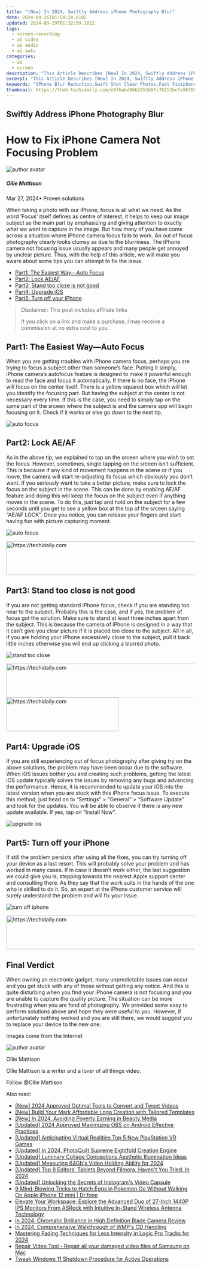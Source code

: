 ```yaml
---
title: "[New] In 2024, Swiftly Address iPhone Photography Blur"
date: 2024-09-26T01:54:28.619Z
updated: 2024-09-29T01:32:59.181Z
tags: 
  - screen-recording
  - ai video
  - ai audio
  - ai auto
categories: 
  - ai
  - screen
description: "This Article Describes [New] In 2024, Swiftly Address iPhone Photography Blur"
excerpt: "This Article Describes [New] In 2024, Swiftly Address iPhone Photography Blur"
keywords: "IPhone Blur Reduction,Swift Shot Clear Photos,Fast Fixiphone Image Clarity,IPhone Sharpness Boost,Quick Focus Photography,Reduce iPhone Camera Blur,Accelerated iPhone Sharp Images"
thumbnail: https://thmb.techidaily.com/e9f6abd8662955b9fc76151bcfa96786be75ef68a255d5c3126b3ad30bf05b53.jpg
---
```


## Swiftly Address iPhone Photography Blur

# How to Fix iPhone Camera Not Focusing Problem

![author avatar](https://images.wondershare.com/filmora/article-images/ollie-mattison.jpg)

##### Ollie Mattison

 Mar 27, 2024• Proven solutions

 When taking a photo with our iPhone, focus is all what we need. As the word ‘Focus’ itself defines as centre of interest, it helps to keep our image subject as the main part by emphasizing and giving attention to exactly what we want to capture in the image. But how many of you have come across a situation where iPhone camera focus fails to work. An out of focus photography clearly looks clumsy as due to the blurriness. The iPhone camera not focusing issue usually appears and many people get annoyed by unclear picture. Thus, with the help of this article, we will make you aware about some tips you can attempt to fix the issue.

* [Part1: The Easiest Way—Auto Focus](#part1)
* [Part2: Lock AE/AF](#part2)
* [Part3: Stand too close is not good](#part3)
* [Part4: Upgrade iOS](#part4)
* [Part5: Turn off your iPhone](#part5)

>  Disclaimer: This post includes affiliate links
>
>  If you click on a link and make a purchase, I may receive a commission at no extra cost to you.
>

## Part1: The Easiest Way—Auto Focus

 When you are getting troubles with iPhone camera focus, perhaps you are trying to focus a subject other than someone’s face. Putting it simply, iPhone camera’s autofocus feature is designed to make it powerful enough to read the face and focus it automatically. If there is no face, the iPhone will focus on the center itself. There is a yellow squared box which will let you identify the focusing part. But having the subject at the center is not necessary every time. If this is the case, you need to simply tap on the same part of the srceen where the subject is and the camera app will begin focusing on it. Check if it works or else go down to the next tip.

![auto focus](https://images.wondershare.com/filmora/auto-focus.jpg)

## Part2: Lock AE/AF

 As in the above tip, we explained to tap on the srceen where you wish to set the focus. However, sometimes, single tapping on the srceen isn’t sufficient. This is because if any kind of movement happens in the scene or if you move, the camera will start re-adjusting its focus which obviously you don’t want. If you seriously want to take a better picture, make sure to lock the focus on the subject in the scene. This can be done by enabling AE/AF feature and doing this will keep the focus on the subject even if anything moves in the scene. To do this, just tap and hold on the subject for a few seconds until you get to see a yellow box at the top of the srceen saying “AE/AF LOCK”. Once you notice, you can release your fingers and start having fun with picture capturing moment.

![auto focus](https://images.wondershare.com/filmora/ae-lock.jpg)

<!-- affiliate ads begin -->
<a href="https://review-au.sjv.io/c/5597632/2135315/14409" target="_top" id="2135315">
  <img src="//a.impactradius-go.com/display-ad/14409-2135315" border="0" alt="https://techidaily.com" width="728" height="90"/>
</a>
<img height="0" width="0" src="https://review-au.sjv.io/i/5597632/2135315/14409" style="position:absolute;visibility:hidden;" border="0" />
<!-- affiliate ads end -->

## Part3: Stand too close is not good

 If you are not getting standard iPhone focus, check if you are standing too near to the subject. Probably this is the case, and if yes, the problem of focus got the solution. Make sure to stand at least three inches apart from the subject. This is because the camera of iPhone is designed in a way that it can’t give you clear picture if it is placed too close to the subject. All in all, if you are holding your iPhone excessively close to the subject, pull it back little inches otherwise you will end up clicking a blurred photo.

![stand too close](https://images.wondershare.com/filmora/close.jpg)

<!-- affiliate ads begin -->
<a href="https://appsumo.8odi.net/c/5597632/2151870/7443" target="_top" id="2151870">
  <img src="//a.impactradius-go.com/display-ad/7443-2151870" border="0" alt="https://techidaily.com" width="728" height="90"/>
</a>
<img height="0" width="0" src="https://appsumo.8odi.net/i/5597632/2151870/7443" style="position:absolute;visibility:hidden;" border="0" />
<!-- affiliate ads end -->

<!-- affiliate ads begin -->
<a href="https://aligracehair.sjv.io/c/5597632/1938693/19272" target="_top" id="1938693">
  <img src="//a.impactradius-go.com/display-ad/19272-1938693" border="0" alt="https://techidaily.com" width="300" height="90"/>
</a>
<img height="0" width="0" src="https://aligracehair.sjv.io/i/5597632/1938693/19272" style="position:absolute;visibility:hidden;" border="0" />
<!-- affiliate ads end -->

## Part4: Upgrade iOS

 If you are still experiencing out of focus photography after giving try on the above solutions, the problem may have been occur due to the software. When iOS issues bother you and creating such problems, getting the latest iOS update typically solves the issues by removing any bugs and advancing the performance. Hence, it is recommended to update your iOS into the latest version when you are stuck with this iPhone focus issue. To execute this method, just head on to “Settings” > “General” > “Software Update” and look for the updates. You will be able to observe if there is any new update available. If yes, tap on “Install Now”.

![upgrade ios](https://images.wondershare.com/filmora/upgrade-ios.jpg)

## Part5: Turn off your iPhone

 If still the problem persists after using all the fixes, you can try turning off your device as a last resort. This will probably solve your problem and has worked in many cases. If in case it doesn’t work either, the last suggestion we could give you is, stepping towards the nearest Apple support center and consulting there. As they say that the work suits in the hands of the one who is skilled to do it. So, an expert at the iPhone customer service will surely understand the problem and will fix your issue.

![turn off iphone](https://images.wondershare.com/filmora/turn-off-iphone-ios.jpg)

<!-- affiliate ads begin -->
<a href="https://appsumo.8odi.net/c/5597632/2043662/7443" target="_top" id="2043662">
  <img src="//a.impactradius-go.com/display-ad/7443-2043662" border="0" alt="https://techidaily.com" width="728" height="90"/>
</a>
<img height="0" width="0" src="https://appsumo.8odi.net/i/5597632/2043662/7443" style="position:absolute;visibility:hidden;" border="0" />
<!-- affiliate ads end -->

## Final Verdict

 When owning an electronic gadget, many unpredictable issues can occur and you get stuck with any of those without getting any notice. And this is quite disturbing when you find your iPhone camera is not focusing and you are unable to capture the quality picture. The situation can be more frustrating when you are fond of photography. We provided some easy to perform solutions above and hope they were useful to you. However, if unfortunately nothing worked and you are still there, we would suggest you to replace your device to the new one.

 Images come from the Internet

![author avatar](https://images.wondershare.com/filmora/article-images/ollie-mattison.jpg)

Ollie Mattison

Ollie Mattison is a writer and a lover of all things video.

Follow @Ollie Mattison


<ins class="adsbygoogle"
     style="display:block"
     data-ad-format="autorelaxed"
     data-ad-client="ca-pub-7571918770474297"
     data-ad-slot="1223367746"></ins>



<ins class="adsbygoogle"
     style="display:block"
     data-ad-client="ca-pub-7571918770474297"
     data-ad-slot="8358498916"
     data-ad-format="auto"
     data-full-width-responsive="true"></ins>


<span class="atpl-alsoreadstyle">Also read:</span>
<div><ul>
<li><a href="https://fox-access.techidaily.com/new-2024-approved-optimal-tools-to-convert-and-tweet-videos/"><u>[New] 2024 Approved Optimal Tools to Convert and Tweet Videos</u></a></li>
<li><a href="https://fox-access.techidaily.com/new-build-your-mark-affordable-logo-creation-with-tailored-templates/"><u>[New] Build Your Mark Affordable Logo Creation with Tailored Templates</u></a></li>
<li><a href="https://youtube-webster.techidaily.com/n-2024-avoiding-poverty-earning-in-beauty-media/"><u>[New] In 2024, Avoiding Poverty Earning in Beauty Media</u></a></li>
<li><a href="https://remote-screen-capture.techidaily.com/updated-2024-approved-maximizing-obs-on-android-effective-practices/"><u>[Updated] 2024 Approved Maximizing OBS on Android Effective Practices</u></a></li>
<li><a href="https://fox-access.techidaily.com/updated-anticipating-virtual-realities-top-5-new-playstation-vr-games/"><u>[Updated] Anticipating Virtual Realities Top 5 New PlayStation VR Games</u></a></li>
<li><a href="https://fox-access.techidaily.com/updated-in-2024-photoquilt-supreme-eightfold-creation-engine/"><u>[Updated] In 2024, PhotoQuilt Supreme Eightfold Creation Engine</u></a></li>
<li><a href="https://extra-skills.techidaily.com/updated-luminary-collage-conceptions-aesthetic-illumination-ideas/"><u>[Updated] Luminary Collage Conceptions Aesthetic Illumination Ideas</u></a></li>
<li><a href="https://fox-access.techidaily.com/updated-measuring-64gbs-video-holding-ability-for-2024/"><u>[Updated] Measuring 64Gb's Video Holding Ability for 2024</u></a></li>
<li><a href="https://fox-access.techidaily.com/updated-top-8-editors-tablets-beyond-filmora-havent-you-tried-in-2024/"><u>[Updated] Top 8 Editors' Tablets Beyond Filmora, Haven't You Tried, In 2024</u></a></li>
<li><a href="https://instagram-video-files.techidaily.com/updated-unlocking-the-secrets-of-instagrams-video-capsule/"><u>[Updated] Unlocking the Secrets of Instagram's Video Capsule</u></a></li>
<li><a href="https://ios-pokemon-go.techidaily.com/9-mind-blowing-tricks-to-hatch-eggs-in-pokemon-go-without-walking-on-apple-iphone-12-mini-drfone-by-drfone-virtual-ios/"><u>9 Mind-Blowing Tricks to Hatch Eggs in Pokemon Go Without Walking On Apple iPhone 12 mini | Dr.fone</u></a></li>
<li><a href="https://hardware-help.techidaily.com/elevate-your-workspace-explore-the-advanced-duo-of-27-inch-1440p-ips-monitors-from-asrock-with-intuitive-in-stand-wireless-antenna-technology/"><u>Elevate Your Workspace: Explore the Advanced Duo of 27-Inch 1440P IPS Monitors From ASRock with Intuitive In-Stand Wireless Antenna Technology</u></a></li>
<li><a href="https://fox-access.techidaily.com/in-2024-chromatic-brilliance-in-high-definition-blade-camera-review/"><u>In 2024, Chromatic Brilliance in High Definition Blade Camera Review</u></a></li>
<li><a href="https://fox-access.techidaily.com/in-2024-comprehensive-walkthrough-of-wmps-cd-handling/"><u>In 2024, Comprehensive Walkthrough of WMP's CD Handling</u></a></li>
<li><a href="https://extra-support.techidaily.com/mastering-fading-techniques-for-less-intensity-in-logic-pro-tracks-for-2024/"><u>Mastering Fading Techniques for Less Intensity in Logic Pro Tracks for 2024</u></a></li>
<li><a href="https://techidaily.com/repair-video-tool-repair-all-your-damaged-video-files-of-samsung-on-mac-by-stellar-video-repair-mobile-video-repair/"><u>Repair Video Tool - Repair all your damaged video files of Samsung on Mac</u></a></li>
<li><a href="https://win11-tips.techidaily.com/tweak-windows-11-shutdown-procedure-for-active-operations/"><u>Tweak Windows 11 Shutdown Procedure for Active Operations</u></a></li>
</ul></div>

